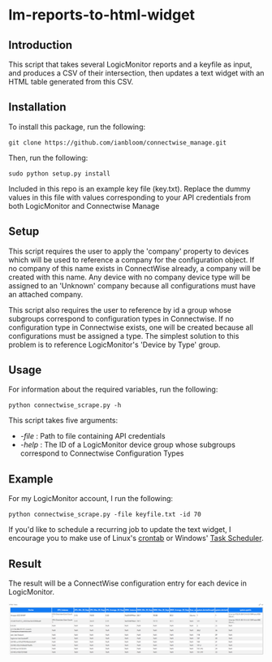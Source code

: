 # lm-reports-to-html-widget

## Introduction
This script that takes several LogicMonitor reports and a keyfile as input, and produces a CSV of their intersection, then updates a text widget with an HTML table generated from this CSV.

## Installation

To install this package, run the following:

```
git clone https://github.com/ianbloom/connectwise_manage.git
```

Then, run the following:

```
sudo python setup.py install
```

Included in this repo is an example key file (key.txt).  Replace the dummy values in this file with values corresponding to your API credentials from both LogicMonitor and Connectwise Manage

## Setup

This script requires the user to apply the 'company' property to devices which will be used to reference a company for the configuration object.  If no company of this name exists in ConnectWise already, a company will be created with this name.  Any device with no company device type will be assigned to an 'Unknown' company because all configurations must have an attached company.

This script also requires the user to reference by id a group whose subgroups correspond to configuration types in Connectwise.  If no configuration type in Connectwise exists, one will be created because all configurations must be assigned a type.  The simplest solution to this problem is to reference LogicMonitor's 'Device by Type' group.

## Usage

For information about the required variables, run the following:

```
python connectwise_scrape.py -h
```

This script takes five arguments:
* _-file_ : Path to file containing API credentials
* _-help_ : The ID of a LogicMonitor device group whose subgroups correspond to Connectwise Configuration Types

## Example

For my LogicMonitor account, I run the following:

```
python connectwise_scrape.py -file keyfile.txt -id 70
```

If you'd like to schedule a recurring job to update the text widget, I encourage you to make use of Linux's [crontab](http://www.adminschoice.com/crontab-quick-reference) or Windows' [Task Scheduler](https://docs.microsoft.com/en-us/windows/desktop/taskschd/task-scheduler-start-page).

## Result

The result will be a ConnectWise configuration entry for each device in LogicMonitor.

![Optional Text](https://github.com/ianbloom/lm-reports-to-html-widget/blob/master/images/Screen%20Shot%202018-09-11%20at%204.11.41%20PM.png)


